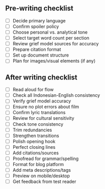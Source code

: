 ## Pre-writing checklist

- [ ] Decide primary language
- [ ] Confirm spoiler policy
- [ ] Choose personal vs. analytical tone
- [ ] Select target word count per section
- [ ] Review grief model sources for accuracy
- [ ] Prepare citation format
- [ ] Set up document structure
- [ ] Plan for images/visual elements (if any)

## After writing checklist

- [ ] Read aloud for flow
- [ ] Check all Indonesian-English consistency
- [ ] Verify grief model accuracy
- [ ] Ensure no plot errors about film
- [ ] Confirm lyric translations
- [ ] Review for cultural sensitivity
- [ ] Check tone consistency
- [ ] Trim redundancies
- [ ] Strengthen transitions
- [ ] Polish opening hook
- [ ] Perfect closing lines
- [ ] Add citations/sources
- [ ] Proofread for grammar/spelling
- [ ] Format for blog platform
- [ ] Add meta descriptions/tags
- [ ] Preview on mobile/desktop
- [ ] Get feedback from test reader
